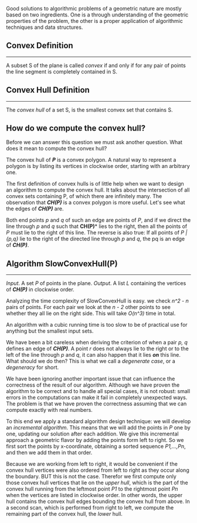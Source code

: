 Good solutions to algorithmic problems of a geometric nature are mostly based on two ingredients.
One is a through understanding of the geometric properties of the problem, the other is a proper application of algorithmic techniques and data structures.

## Convex Definition
---------------------------------
A subset S of the plane is called *convex* if and only if for any pair of points the line segment is completely contained in S.

## Convex Hull Definition
---------------------------------
The *convex hull* of a set S, is the smallest convex set that contains S.


## How do we compute the convex hull?
Before we can answer this question we must ask another question.
What does it mean to compute the convex hull?

The convex hull of ***P*** is a convex polygon.
A natural way to represent a polygon is by listing its vertices in clockwise order, starting with an arbitrary one.

The first definition of convex hulls is of little help when we want to design an algorithm to compute the convex hull. 
It talks about the intersection of all convex sets containing P, of which there are infinitely many.
The observation that ***CH(P)*** is a convex polygon is more useful.
Let's see what the edges of ***CH(P)*** are.

Both end points *p* and *q* of such an edge are points of *P*, and if we direct the line through *p* and *q* such that **CH(P)*** lies to the right, then all the points of *P* must lie to the right of this line.
The reverse is also true: If all points of *P | {p,q}* lie to the right of the directed line through *p* and *q*, the pq is an edge of ***CH(P)***.


## Algorithm SlowConvexHull(P)
------
*Input*. A set *P* of points in the plane.
*Output*. A list *L* containing the vertices of ***CH(P)*** in clockwise order.

Analyzing the time complexity of SlowConvexHull is easy.
we check *n^2 - n* pairs of points. For each pair we look at the *n - 2* other points to see whether they all lie on the right side.
This will take *O(n^3)* time in total.

An algorithm with a cubic running time is too slow to be of practical use for anything but the smallest input sets.

We have been a bit careless when deriving the criterion of when a pair *p, q* defines an edge of ***CH(P)***.
A point *r* does not always lie to the right or to the left of the line through *p* and *q*, it can also happen that it lies ***on*** this line.
What should we do then?
This is what we call a *degenerate case*, or a *degeneracy* for short.

We have been ignoring another important issue that can influence the correctness of the result of our algorithm.
Although we have proven the algorithm to be correct and to handle all special cases, it is not robust: small errors in the computations can make it fail in completely unexpected ways. 
The problem is that we have proven the correctness assuming that we can compute exactly with real numbers.

To this end we apply a standard algorithm design technique: we will develop an *incremental algorithm*. This means that we will add the points in *P* one by one, updating our solution after each addition.
We give this incremental approach a geometric flavor by adding the points form left to right.
So we first sort the points by x-coordinate, obtaining a sorted sequence *P1,...,Pn*, and then we add them in that order.

Because we are working from left to right, it would be convenient if the convex hull vertices were also ordered from left to right as they occur along the boundary. BUT this is not the case.
Therefor we first compute only those convex hull vertices that lie on the *upper hull*, which is the part of the convex hull running from the leftmost point *P1* to the rightmost point *Pn* when the vertices are listed in clockwise order.
In other words, the upper hull contains the convex hull edges bounding the convex hull from above.
In a second scan, which is performed from right to left, we compute the remaining part of the convex hull, the *lower* hull.